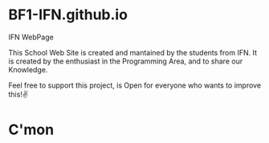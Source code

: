 # BF1-IFN.github.io
IFN WebPage

This School Web Site is created and mantained by the students from IFN. It is created by the enthusiast in the Programming Area, and to share our Knowledge.

Feel free to support this project, is Open for everyone who wants to improve this!✌️

# C'mon
